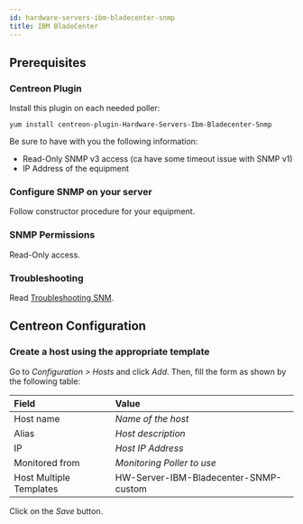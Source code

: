 ```yaml
---
id: hardware-servers-ibm-bladecenter-snmp
title: IBM BladeCenter
---
```


## Prerequisites

### Centreon Plugin

Install this plugin on each needed poller:

``` shell
yum install centreon-plugin-Hardware-Servers-Ibm-Bladecenter-Snmp
```

Be sure to have with you the following information:

  - Read-Only SNMP v3 access (ca have some timeout issue with SNMP v1)
  - IP Address of the equipment

### Configure SNMP on your server

Follow constructor procedure for your equipment.

### SNMP Permissions

Read-Only access.

### Troubleshooting

Read [Troubleshooting
SNM](../tutorials/troubleshooting-plugins#snmp-checks).

## Centreon Configuration

### Create a host using the appropriate template

Go to *Configuration \> Hosts* and click *Add*. Then, fill the form as shown by
the following table:

| Field                                | Value                                 |
| :----------------------------------- | :------------------------------------ |
| Host name                            | *Name of the host*                    |
| Alias                                | *Host description*                    |
| IP                                   | *Host IP Address*                     |
| Monitored from                       | *Monitoring Poller to use*            |
| Host Multiple Templates              | HW-Server-IBM-Bladecenter-SNMP-custom |

Click on the *Save* button.
